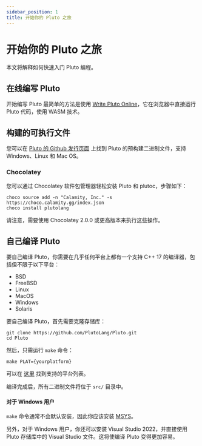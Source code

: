 ```yaml
---
sidebar_position: 1
title: 开始你的 Pluto 之旅
---
```


# 开始你的 Pluto 之旅

本文将解释如何快速入门 Pluto 编程。

## 在线编写 Pluto

开始编写 Pluto 最简单的方法是使用 [Write Pluto Online](https://pluto-lang.org/web/)，它在浏览器中直接运行 Pluto 代码，使用 WASM 技术。

## 构建的可执行文件

您可以在 [Pluto 的 Github 发行页面](https://github.com/PlutoLang/Pluto/releases) 上找到 Pluto 的预构建二进制文件，支持 Windows、Linux 和 Mac OS。

### Chocolatey

您可以通过 Chocolatey 软件包管理器轻松安装 Pluto 和 plutoc，步骤如下：

```shell
choco source add -n "Calamity, Inc." -s https://choco.calamity.gg/index.json
choco install plutolang
```

请注意，需要使用 Chocolatey 2.0.0 或更高版本来执行这些操作。

## 自己编译 Pluto

要自己编译 Pluto，你需要在几乎任何平台上都有一个支持 C++ 17 的编译器，包括但不限于以下平台：
- BSD
- FreeBSD
- Linux
- MacOS
- Windows
- Solaris

要自己编译 Pluto，首先需要克隆存储库：
```
git clone https://github.com/PlutoLang/Pluto.git
cd Pluto
```
然后，只需运行 `make` 命令：
```
make PLAT={yourplatform}
```

可以在 [这里](https://github.com/PlutoLang/Pluto/blob/main/src/Makefile#L38) 找到支持的平台列表。

编译完成后，所有二进制文件将位于 `src/` 目录中。

#### 对于 Windows 用户
`make` 命令通常不会默认安装，因此你应该安装 [MSYS](https://www.msys2.org/)。

另外，对于 Windows 用户，你还可以安装 Visual Studio 2022，并直接使用 Pluto 存储库中的 Visual Studio 文件。这将使编译 Pluto 变得更加容易。
